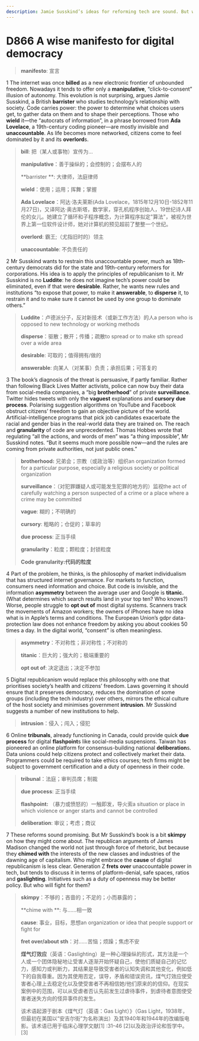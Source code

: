 ```yaml
---
description: Jamie Susskind’s ideas for reforming tech are sound. But who will implement them?
---
```


# D866 A wise manifesto for digital democracy
> **manifesto**: 宣言
 > 

1 The internet was once **billed** as a new electronic frontier of unbounded freedom. Nowadays it tends to offer only a **manipulative**, “click-to-consent” illusion of autonomy. This evolution is not surprising, argues Jamie Susskind, a British **barrister** who studies technology’s relationship with society. Code carries power: the power to determine what choices users get, to gather data on them and to shape their perceptions. Those who **wield** it—the “autocrats of information”, in a phrase borrowed from **Ada Lovelace**, a 19th-century coding pioneer—are mostly invisible and **unaccountable**. As life becomes more networked, citizens come to feel dominated by it and its **overlord**s.

> **bill**: 把（某人或事物）宣传为…
>
> **manipulative**：善于操纵的；会控制的；会摆布人的
>
> **barrister **: 大律师，法庭律师
>
> **wield**：使用；运用；挥舞；掌握
>
> **Ada Lovelace**：阿达·洛夫莱斯(Ada Lovelace，1815年12月10日-1852年11月27日)，又译阿达·奥古斯塔，数学家，穿孔机程序创始人，19世纪诗人拜伦的女儿。她建立了循环和子程序概念，为计算程序拟定"算法"，被视为世界上第一位软件设计师，她对计算机的预见超前了整整一个世纪。
>
> **overlord**: 霸王;（尤指旧时的）领主
>
> **unaccountable**: 不负责任的
>

2 Mr Susskind wants to restrain this unaccountable power, much as 18th-century democrats did for the state and 19th-century reformers for corporations. His idea is to apply the principles of republicanism to it. Mr Susskind is no **Luddite**: he does not imagine tech’s power could be eliminated, even if that were **desirable**. Rather, he wants new rules and institutions “to expose that power, to make it **answerable**, to **disperse** it, to restrain it and to make sure it cannot be used by one group to dominate others.”

> **Luddite**：卢德派分子，反对新技术（或新工作方法）的人a person who is opposed to new    technology or working methods
>
> **disperse**：驱散；散开；传播；疏散to spread or to make sth spread over a wide area
>
> **desirable**: 可取的；值得拥有/做的
>
> **answerable**: 向某人（对某事）负责；承担后果；可答复的
>

3 The book’s diagnosis of the threat is persuasive, if partly familiar. Rather than following Black Lives Matter activists, police can now buy their data from social-media companies, a “big **brotherhood**” of private **surveillance**. Twitter hides tweets with only the **vaguest** explanations and **cursory** **due process**. Polarising suggestion algorithms on YouTube and Facebook obstruct citizens’ freedom to gain an objective picture of the world. Artificial-intelligence programs that pick job candidates exacerbate the racial and gender bias in the real-world data they are trained on.
The reach and **granularity** of code are unprecedented. Thomas Hobbes wrote that regulating “all the actions, and words of men” was “a thing impossible”, Mr Susskind notes. “But it seems much more possible now—and the rules are coming from private authorities, not just public ones.”

> **brotherhood:** 兄弟会；宗教（或政治等）组织an organization formed for a particular purpose, especially a religious society or political organization
>
> **surveillance**：（对犯罪嫌疑人或可能发生犯罪的地方的）监视the act of carefully watching a person suspected of a crime or a place where a crime may be committed
>
> **vague**: 糊的；不明确的
>
> **cursory**: 粗略的；仓促的；草率的
>
> **due process**: 正当手续
>
> **granularity**：粒度；颗粒度；封锁粒度
>
> **Code granularity:代码的粒度**
>

4 Part of the problem, he thinks, is the philosophy of market individualism that has structured internet governance. For markets to function, consumers need information and choice. But code is invisible, and the information **asymmetry** between the average user and Google is **titanic.** (What determines which search results land in your top ten? Who knows?) Worse, people struggle to **opt out of** most digital systems. Scanners track the movements of Amazon workers; the owners of iPhones have no idea what is in Apple’s terms and conditions. The European Union’s gdpr data-protection law does not enhance freedom by asking you about cookies 50 times a day. In the digital world, “consent” is often meaningless.

> **asymmetry**：不对称性；非对称性；不对称的
>
> **titanic**：巨大的；强大的；极端重要的
>
> **opt out of**: 决定退出；决定不参加
>

5 Digital republicanism would replace this philosophy with one that prioritises society’s health and citizens’ freedom. Laws governing it should ensure that it preserves democracy, reduces the domination of some groups (including the tech industry) over others, mirrors the ethical culture of the host society and minimises government **intrusion**. Mr Susskind suggests a number of new institutions to help.

> **intrusion**：侵入；闯入；侵犯
>

6 Online **tribunals**, already functioning in Canada, could provide quick **due process** for digital **flashpoint**s like social-media suspensions. Taiwan has pioneered an online platform for consensus-building national **deliberation**s. Data unions could help citizens protect and collectively market their data. Programmers could be required to take ethics courses; tech firms might be subject to government certification and a duty of openness in their code.

> **tribunal**：法庭；审判员席；制裁
>
> **due process**: 正当手续
>
> **flashpoint:** （暴力或愤怒的）一触即发，导火索a situation or place in which violence or anger starts and cannot be controlled
>
> **deliberation**: 审议；考虑；商议
>

7 These reforms sound promising. But Mr Susskind’s book is a bit **skimpy** on how they might come about. The republican arguments of James Madison changed the world not just through force of rhetoric, but because they **chimed with** the interests of the new classes and industries of the dawning age of capitalism. Who might embrace the **cause** of digital republicanism is less clear. Generation Z **frets** **over** unaccountable power in tech, but tends to discuss it in terms of platform-denial, safe spaces, ratios and **gaslighting**. Initiatives such as a duty of openness may be better policy. But who will fight for them?

> **skimpy**：不够的；吝啬的；不足的；小而暴露的；
>
> **chime with **: 与……相一致
>
> **cause**: 事业，目标，思想an organization or idea that people support or fight for
>
> **fret over/about sth**：对......苦恼；烦躁；焦虑不安
>
> **煤气灯效应**（英语：Gaslighting）是一种心理操纵的形式，其方法是一个人或一个团体隐秘地让受害人逐渐开始怀疑自己，使他们质疑自己的记忆力，感知力或判断力，其结果是导致受害者的认知失调和其他变化，例如低下的自我尊重。因为其使用否定，误导，矛盾和错误资讯，煤气灯效应使受害者心理上去稳定化以及使受害者不再相信她/他们原来的的信仰。在现实案例中的范围，可以从受虐者否认先前发生过虐待事件，到虐待者意图使受害者迷失方向的怪异事件的发生。
>
> 该术语起源于剧本《煤气灯（英语：Gas Light）》（Gas Light，1938年，但最初在美国以“安吉尔街”为名称演出）及其1940年和1944年的改编版电影。该术语已用于临床心理学文献[1] :31–46 [2]以及政治评论和哲学中。 [3]
>

